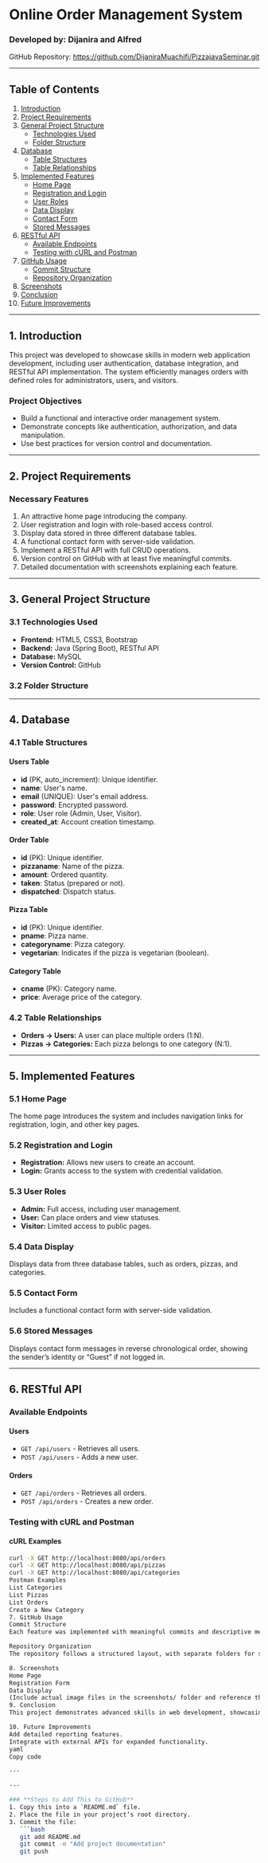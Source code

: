 # Online Order Management System

### Developed by: Dijanira and Alfred
GitHub Repository: https://github.com/DijaniraMuachifi/PizzajavaSeminar.git 

---

## Table of Contents
1. [Introduction](#introduction)  
2. [Project Requirements](#project-requirements)  
3. [General Project Structure](#general-project-structure)  
   - [Technologies Used](#technologies-used)  
   - [Folder Structure](#folder-structure)  
4. [Database](#database)  
   - [Table Structures](#table-structures)  
   - [Table Relationships](#table-relationships)  
5. [Implemented Features](#implemented-features)  
   - [Home Page](#home-page)  
   - [Registration and Login](#registration-and-login)  
   - [User Roles](#user-roles)  
   - [Data Display](#data-display)  
   - [Contact Form](#contact-form)  
   - [Stored Messages](#stored-messages)  
6. [RESTful API](#restful-api)  
   - [Available Endpoints](#available-endpoints)  
   - [Testing with cURL and Postman](#testing-with-curl-and-postman)  
7. [GitHub Usage](#github-usage)  
   - [Commit Structure](#commit-structure)  
   - [Repository Organization](#repository-organization)  
8. [Screenshots](#screenshots)  
9. [Conclusion](#conclusion)  
10. [Future Improvements](#future-improvements)  

---

## 1. Introduction  
This project was developed to showcase skills in modern web application development, including user authentication, database integration, and RESTful API implementation. The system efficiently manages orders with defined roles for administrators, users, and visitors.

### Project Objectives  
- Build a functional and interactive order management system.  
- Demonstrate concepts like authentication, authorization, and data manipulation.  
- Use best practices for version control and documentation.  

---

## 2. Project Requirements  
### Necessary Features  
1. An attractive home page introducing the company.  
2. User registration and login with role-based access control.  
3. Display data stored in three different database tables.  
4. A functional contact form with server-side validation.  
5. Implement a RESTful API with full CRUD operations.  
6. Version control on GitHub with at least five meaningful commits.  
7. Detailed documentation with screenshots explaining each feature.  

---

## 3. General Project Structure  

### 3.1 Technologies Used  
- **Frontend:** HTML5, CSS3, Bootstrap  
- **Backend:** Java (Spring Boot), RESTful API  
- **Database:** MySQL  
- **Version Control:** GitHub  

### 3.2 Folder Structure  

---

## 4. Database  

### 4.1 Table Structures  
#### Users Table  
- **id** (PK, auto_increment): Unique identifier.  
- **name**: User's name.  
- **email** (UNIQUE): User's email address.  
- **password**: Encrypted password.  
- **role**: User role (Admin, User, Visitor).  
- **created_at**: Account creation timestamp.  

#### Order Table  
- **id** (PK): Unique identifier.  
- **pizzaname**: Name of the pizza.  
- **amount**: Ordered quantity.  
- **taken**: Status (prepared or not).  
- **dispatched**: Dispatch status.  

#### Pizza Table  
- **id** (PK): Unique identifier.  
- **pname**: Pizza name.  
- **categoryname**: Pizza category.  
- **vegetarian**: Indicates if the pizza is vegetarian (boolean).  

#### Category Table  
- **cname** (PK): Category name.  
- **price**: Average price of the category.  

### 4.2 Table Relationships  
- **Orders → Users:** A user can place multiple orders (1:N).  
- **Pizzas → Categories:** Each pizza belongs to one category (N:1).  

---

## 5. Implemented Features  

### 5.1 Home Page  
The home page introduces the system and includes navigation links for registration, login, and other key pages.  

### 5.2 Registration and Login  
- **Registration:** Allows new users to create an account.  
- **Login:** Grants access to the system with credential validation.  

### 5.3 User Roles  
- **Admin:** Full access, including user management.  
- **User:** Can place orders and view statuses.  
- **Visitor:** Limited access to public pages.  

### 5.4 Data Display  
Displays data from three database tables, such as orders, pizzas, and categories.  

### 5.5 Contact Form  
Includes a functional contact form with server-side validation.  

### 5.6 Stored Messages  
Displays contact form messages in reverse chronological order, showing the sender’s identity or “Guest” if not logged in.  

---

## 6. RESTful API  

### Available Endpoints  
#### Users  
- `GET /api/users` - Retrieves all users.  
- `POST /api/users` - Adds a new user.  

#### Orders  
- `GET /api/orders` - Retrieves all orders.  
- `POST /api/orders` - Creates a new order.  

### Testing with cURL and Postman  
#### cURL Examples  
```bash
curl -X GET http://localhost:8080/api/orders  
curl -X GET http://localhost:8080/api/pizzas  
curl -X GET http://localhost:8080/api/categories  
Postman Examples
List Categories
List Pizzas
List Orders
Create a New Category
7. GitHub Usage
Commit Structure
Each feature was implemented with meaningful commits and descriptive messages.

Repository Organization
The repository follows a structured layout, with separate folders for source code, database files, and documentation.

8. Screenshots
Home Page
Registration Form
Data Display
(Include actual image files in the screenshots/ folder and reference them here.)
9. Conclusion
This project demonstrates advanced skills in web development, showcasing modern practices in authentication, role management, and API design.

10. Future Improvements
Add detailed reporting features.
Integrate with external APIs for expanded functionality.
yaml
Copy code

---

---

### **Steps to Add This to GitHub**
1. Copy this into a `README.md` file.
2. Place the file in your project’s root directory.
3. Commit the file:
   ```bash
   git add README.md
   git commit -m "Add project documentation"
   git push
